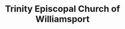---
layout: repo
title: "Trinity Episcopal Church of Williamsport"
id: 15572
permalink: repos/15572/
---